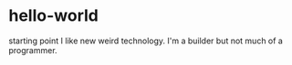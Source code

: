 # hello-world
starting point
I like new weird technology. 
I'm a builder but not much of a programmer.
